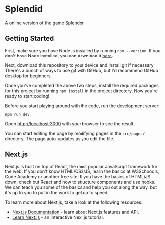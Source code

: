 # Splendid
A online version of the game Splendor

## Getting Started

First, make sure you have Node.js installed by running `npm --version`. If you don't have Node installed, you can download it [here](https://nodejs.org/en/).

Next, download this repository to your device and install git if necessary. There's a bunch of ways to use git with GitHub, but I'd recommend GitHub desktop for beginners. 

Once you've completed the above two steps, install the required packages for this project by running `npm install` in the project directory. Now you're ready to start coding!

Before you start playing around with the code, run the development server:

```
npm run dev
```

Open [http://localhost:3000](http://localhost:3000) with your browser to see the result.

You can start editing the page by modifying pages in the `src/pages/` directory. The page auto-updates as you edit the file.

## Next.js

Next.js is built on top of React, the most popular JavaScript framework for the web. If you don't know HTML/CSS/JS, learn the basics at W3Schoools, Code Academy or another free site. If you have the basics of HTML/JS down, check out React and how to structure components and use hooks. We can teach you some of the basics and help you out along the way, but it's up to you to put in the work to get up to speed.

To learn more about Next.js, take a look at the following resources:

- [Next.js Documentation](https://nextjs.org/docs) - learn about Next.js features and API.
- [Learn Next.js](https://nextjs.org/learn) - an interactive Next.js tutorial.



